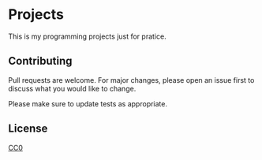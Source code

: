 # Projects

This is my programming projects just for pratice.

## Contributing
Pull requests are welcome. For major changes, please open an issue first to discuss what you would like to change.

Please make sure to update tests as appropriate.

## License
[CC0](https://creativecommons.org/publicdomain/zero/1.0/)

